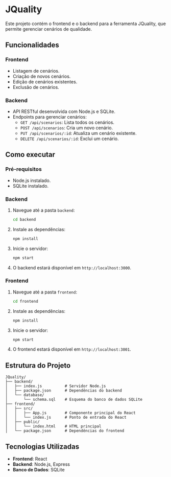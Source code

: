 # JQuality

Este projeto contém o frontend e o backend para a ferramenta JQuality, que permite gerenciar cenários de qualidade.

## Funcionalidades

### Frontend
- Listagem de cenários.
- Criação de novos cenários.
- Edição de cenários existentes.
- Exclusão de cenários.

### Backend
- API RESTful desenvolvida com Node.js e SQLite.
- Endpoints para gerenciar cenários:
  - `GET /api/scenarios`: Lista todos os cenários.
  - `POST /api/scenarios`: Cria um novo cenário.
  - `PUT /api/scenarios/:id`: Atualiza um cenário existente.
  - `DELETE /api/scenarios/:id`: Exclui um cenário.

## Como executar

### Pré-requisitos
- Node.js instalado.
- SQLite instalado.

### Backend
1. Navegue até a pasta `backend`:
   ```bash
   cd backend
   ```
2. Instale as dependências:
   ```bash
   npm install
   ```
3. Inicie o servidor:
   ```bash
   npm start
   ```
4. O backend estará disponível em `http://localhost:3000`.

### Frontend
1. Navegue até a pasta `frontend`:
   ```bash
   cd frontend
   ```
2. Instale as dependências:
   ```bash
   npm install
   ```
3. Inicie o servidor:
   ```bash
   npm start
   ```
4. O frontend estará disponível em `http://localhost:3001`.

## Estrutura do Projeto

```
JQuality/
├── backend/
│   ├── index.js          # Servidor Node.js
│   ├── package.json      # Dependências do backend
│   └── database/
│       └── schema.sql    # Esquema do banco de dados SQLite
├── frontend/
│   ├── src/
│   │   ├── App.js        # Componente principal do React
│   │   └── index.js      # Ponto de entrada do React
│   ├── public/
│   │   └── index.html    # HTML principal
│   └── package.json      # Dependências do frontend
```

## Tecnologias Utilizadas
- **Frontend**: React
- **Backend**: Node.js, Express
- **Banco de Dados**: SQLite
